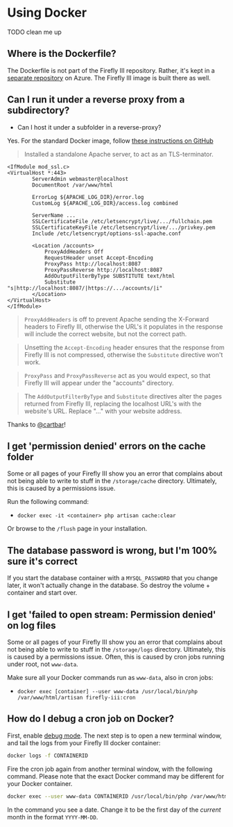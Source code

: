 # Using Docker

TODO clean me up

## Where is the Dockerfile?

The Dockerfile is not part of the Firefly III repository. Rather, it's kept in a [separate repository](https://dev.azure.com/Firefly-III/_git/MainImage) on Azure. The Firefly III image is built there as well.

## Can I run it under a reverse proxy from a subdirectory?

- Can I host it under a subfolder in a reverse-proxy?

Yes. For the standard Docker image, follow [these instructions on GitHub](https://github.com/firefly-iii/firefly-iii/discussions/4892)

> Installed a standalone Apache server, to act as an TLS-terminator.

```
<IfModule mod_ssl.c>
<VirtualHost *:443>
        ServerAdmin webmaster@localhost
        DocumentRoot /var/www/html

        ErrorLog ${APACHE_LOG_DIR}/error.log
        CustomLog ${APACHE_LOG_DIR}/access.log combined

        ServerName ...
        SSLCertificateFile /etc/letsencrypt/live/.../fullchain.pem
        SSLCertificateKeyFile /etc/letsencrypt/live/.../privkey.pem
        Include /etc/letsencrypt/options-ssl-apache.conf

        <Location /accounts>
            ProxyAddHeaders Off
            RequestHeader unset Accept-Encoding
            ProxyPass http://localhost:8087
            ProxyPassReverse http://localhost:8087
            AddOutputFilterByType SUBSTITUTE text/html
            Substitute "s|http://localhost:8087/|https://.../accounts/|i"
        </Location>
</VirtualHost>
</IfModule>
```

> `ProxyAddHeaders` is off to prevent Apache sending the X-Forward headers to Firefly III, otherwise the URL's it populates in the response will include the correct website, but not the correct path.

> Unsetting the `Accept-Encoding` header ensures that the response from Firefly III is not compressed, otherwise the `Substitute` directive won't work.

> `ProxyPass` and `ProxyPassReverse` act as you would expect, so that Firefly III will appear under the "accounts" directory.

> The `AddOutputFilterByType` and `Substitute` directives alter the pages returned from Firefly III, replacing the localhost URL's with the website's URL. Replace "..." with your website address.

Thanks to [@cartbar](https://github.com/cartbar)!

## I get 'permission denied' errors on the cache folder

Some or all pages of your Firefly III show you an error that complains about not being able to write to stuff in the `/storage/cache` directory. Ultimately, this is caused by a permissions issue.

Run the following command:

* `docker exec -it <container> php artisan cache:clear`

Or browse to the `/flush` page in your installation.

## The database password is wrong, but I'm 100% sure it's correct

If you start the database container with a `MYSQL_PASSWORD` that you change later, it won't actually change in the database. So destroy the volume + container and start over.

## I get 'failed to open stream: Permission denied' on log files

Some or all pages of your Firefly III show you an error that complains about not being able to write to stuff in the `/storage/logs` directory. Ultimately, this is caused by a permissions issue. Often, this is caused by cron jobs running under root, not `www-data`.

Make sure all your Docker commands run as `www-data`, also in cron jobs:

* `docker exec [container] --user www-data /usr/local/bin/php /var/www/html/artisan firefly-iii:cron`

## How do I debug a cron job on Docker?

First, enable [debug mode](other.md#how-do-i-enable-debug-mode). The next step is to open a new terminal window, and tail the logs from your Firefly III docker container:

```bash
docker logs -f CONTAINERID
```

Fire the cron job again from another terminal window, with the following command. Please note that the exact Docker command may be different for your Docker container.

```bash
docker exec --user www-data CONTAINERID /usr/local/bin/php /var/www/html/artisan firefly-iii:cron --date=2021-02-01
```

In the command you see a date. Change it to be the first day of the *current* month in the format `YYYY-MM-DD`.
